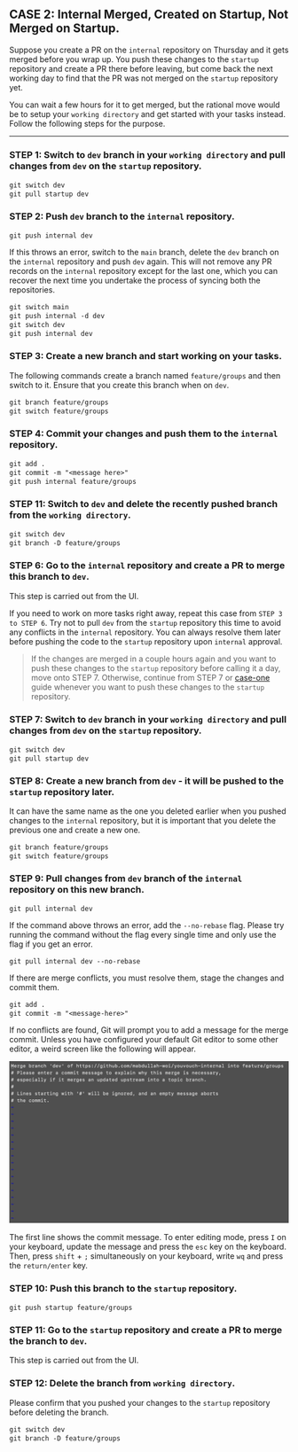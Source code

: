 ## CASE 2: Internal Merged, Created on Startup, Not Merged on Startup.

Suppose you create a PR on the `internal` repository on Thursday and it gets merged before you wrap up. You push these changes to the `startup` repository and create a PR there before leaving, but come back the next working day to find that the PR was not merged on the `startup` repository yet.

You can wait a few hours for it to get merged, but the rational move would be to setup your `working directory` and get started with your tasks instead. Follow the following steps for the purpose.

---

### STEP 1: Switch to `dev` branch in your `working directory` and pull changes from `dev` on the `startup` repository.

```
git switch dev
git pull startup dev
```

### STEP 2: Push `dev` branch to the `internal` repository.

```
git push internal dev
```

If this throws an error, switch to the `main` branch, delete the `dev` branch on the `internal` repository and push `dev` again. This will not remove any PR records on the `internal` repository except for the last one, which you can recover the next time you undertake the process of syncing both the repositories.

```
git switch main
git push internal -d dev
git switch dev
git push internal dev
```

### STEP 3: Create a new branch and start working on your tasks.

The following commands create a branch named `feature/groups` and then switch to it. Ensure that you create this branch when on `dev`.

```
git branch feature/groups
git switch feature/groups
```

### STEP 4: Commit your changes and push them to the `internal` repository.

```
git add .
git commit -m "<message here>"
git push internal feature/groups
```

### STEP 11: Switch to `dev` and delete the recently pushed branch from the `working directory`.

```
git switch dev
git branch -D feature/groups
```

### STEP 6: Go to the `internal` repository and create a PR to merge this branch to `dev`.

This step is carried out from the UI.

If you need to work on more tasks right away, repeat this case from `STEP 3 to STEP 6`. Try not to pull `dev` from the `startup` repository this time to avoid any conflicts in the `internal` repository. You can always resolve them later before pushing the code to the `startup` repository upon `internal` approval.

> If the changes are merged in a couple hours again and you want to push these changes to the `startup` repository before calling it a day, move onto STEP 7. Otherwise, continue from STEP 7 or [case-one](/guides/cases/case-one.md) guide whenever you want to push these changes to the `startup` repository.

### STEP 7: Switch to `dev` branch in your `working directory` and pull changes from `dev` on the `startup` repository.

```
git switch dev
git pull startup dev
```

### STEP 8: Create a new branch from `dev` - it will be pushed to the `startup` repository later.

It can have the same name as the one you deleted earlier when you pushed changes to the `internal` repository, but it is important that you delete the previous one and create a new one.

```
git branch feature/groups
git switch feature/groups
```

### STEP 9: Pull changes from `dev` branch of the `internal` repository on this new branch.

```
git pull internal dev
```

If the command above throws an error, add the `--no-rebase` flag. Please try running the command without the flag every single time and only use the flag if you get an error.

```
git pull internal dev --no-rebase
```

If there are merge conflicts, you must resolve them, stage the changes and commit them.

```
git add .
git commit -m "<message-here>"
```

If no conflicts are found, Git will prompt you to add a message for the merge commit. Unless you have configured your default Git editor to some other editor, a weird screen like the following will appear.

<p align="center">
    <img width="750" src="../../images/img-fifteen.png">
</p>

The first line shows the commit message. To enter editing mode, press `I` on your keyboard, update the message and press the `esc` key on the keyboard. Then, press `shift` + `;` simultaneously on your keyboard, write `wq` and press the `return/enter` key.

### STEP 10: Push this branch to the `startup` repository.

```
git push startup feature/groups
```

### STEP 11: Go to the `startup` repository and create a PR to merge the branch to `dev`.

This step is carried out from the UI.

### STEP 12: Delete the branch from `working directory`.

Please confirm that you pushed your changes to the `startup` repository before deleting the branch.

```
git switch dev
git branch -D feature/groups
```
